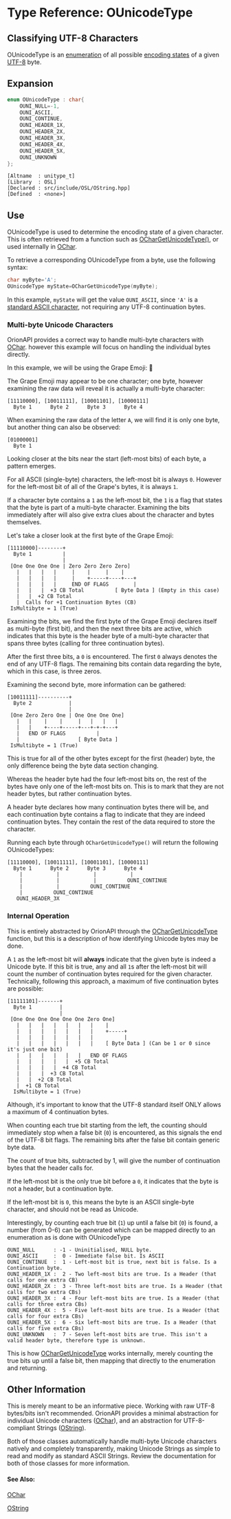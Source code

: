 # Type Reference: OUnicodeType
## Classifying UTF-8 Characters
OUnicodeType is an [enumeration](https://en.wikipedia.org/wiki/Enumerated_type) of all possible [encoding states](https://en.wikipedia.org/wiki/UTF-8#Encoding)
of a given [UTF-8](https://en.wikipedia.org/wiki/UTF-8) byte.

## Expansion
```cpp
enum OUnicodeType : char{
	OUNI_NULL=-1,
	OUNI_ASCII,
	OUNI_CONTINUE,
	OUNI_HEADER_1X,
	OUNI_HEADER_2X,
	OUNI_HEADER_3X,
	OUNI_HEADER_4X,
	OUNI_HEADER_5X,
	OUNI_UNKNOWN
};
```
```
[Altname  : unitype_t]
[Library  : OSL]
[Declared : src/include/OSL/OString.hpp]
[Defined  : <none>]
```

## Use
OUnicodeType is used to determine the encoding state of a given character. This is often retrieved from a function such as [OCharGetUnicodeType()](https://github.com/RosettaHS/OrionAPI/blob/main/docs/Function%20Reference/OCharGetUnicodeType.md),
or used internally in [OChar](https://github.com/RosettaHS/OrionAPI/blob/main/docs/Type%20Reference/OChar.md).

To retrieve a corresponding OUnicodeType from a byte, use the following syntax:
```cpp
char myByte='A';
OUnicodeType myState=OCharGetUnicodeType(myByte);
```
In this example, `myState` will get the value `OUNI_ASCII`, since `'A'` is a [standard ASCII character](https://en.wikipedia.org/wiki/ASCII),
not requiring any UTF-8 continuation bytes.

### Multi-byte Unicode Characters
OrionAPI provides a correct way to handle multi-byte characters with [OChar](https://github.com/RosettaHS/OrionAPI/blob/main/docs/Type%20Reference/OChar.md). however this example will focus on handling the individual bytes directly.

In this example, we will be using the Grape Emoji: 🍇

The Grape Emoji may appear to be one character; one byte, however examining the raw data will reveal it is actually a multi-byte character:
```
[11110000], [10011111], [10001101], [10000111]
  Byte 1      Byte 2      Byte 3      Byte 4  
```
When examining the raw data of the letter `A`, we will find it is only one byte, but another thing can also be observed:
```
[01000001]
  Byte 1  
```
Looking closer at the bits near the start (left-most bits) of each byte, a pattern emerges.

For all ASCII (single-byte) characters, the left-most bit is always `0`.
However for the left-most bit of all of the Grape's bytes, it is always `1`.

If a character byte contains a `1` as the left-most bit, the `1` is a flag that states that the byte is part of a multi-byte character.
Examining the bits immediately after will also give extra clues about the character and bytes themselves.

Let's take a closer look at the first byte of the Grape Emoji:
```
[11110000]--------+
  Byte 1          |
                  |
 [One One One One | Zero Zero Zero Zero]
   |   |   |   |     |    |     |    |
   |   |   |   |     |    +-----+----+---+
   |   |   |   |     END OF FLAGS        |
   |   |   |  +3 CB Total          [ Byte Data ] (Empty in this case)
   |   |  +2 CB Total
   |  Calls for +1 Continuation Bytes (CB)
 IsMultibyte = 1 (True)
```
Examining the bits, we find the first byte of the Grape Emoji declares itself as multi-byte (first bit),
and then the next three bits are active, which indicates that this byte is the header byte of a multi-byte character that spans three bytes (calling for three continuation bytes).

After the first three bits, a `0` is encountered. The first `0` always denotes the end of any UTF-8 flags. The remaining bits contain data regarding the byte,
which in this case, is three zeros.

Examining the second byte, more information can be gathered:
```
[10011111]----------+
  Byte 2            |
                    |
 [One Zero Zero One | One One One One]
   |   |    |    |     |   |   |   |
   |   |    +----+-----+---+-+-+---+
   |   END OF FLAGS          |
   |                   [ Byte Data ]
 IsMultibyte = 1 (True)
```
This is true for all of the other bytes except for the first (header) byte, the only difference being the byte data section changing.

Whereas the header byte had the four left-most bits on, the rest of the bytes have only one of the left-most bits on.
This is to mark that they are not header bytes, but rather continuation bytes.

A header byte declares how many continuation bytes there will be, and each continuation byte contains a flag to indicate that they are indeed continuation bytes.
They contain the rest of the data required to store the character.

Running each byte through `OCharGetUnicodeType()` will return the following OUnicodeTypes:
```
[11110000], [10011111], [10001101], [10000111]
  Byte 1      Byte 2      Byte 3      Byte 4  
    |           |           |           |
    |           |           |          OUNI_CONTINUE
    |           |          OUNI_CONTINUE
    |          OUNI_CONTINUE
   OUNI_HEADER_3X
```
### Internal Operation
This is entirely abstracted by OrionAPI through the [OCharGetUnicodeType](https://github.com/RosettaHS/OrionAPI/blob/main/docs/Function%20Reference/OCharGetUnicodeType.md) function, but this is a description of how identifying Unicode bytes may be done.

A `1` as the left-most bit will **always** indicate that the given byte is indeed a Unicode byte.
If this bit is true, any and all `1`s after the left-most bit will count the number of continuation bytes required for the given character.
Technically, following this approach, a maximum of five continuation bytes are possible:
```
[11111101]-------+
  Byte 1         |
                 |
 [One One One One One One Zero One]
   |   |   |   |   |   |   |    |
   |   |   |   |   |   |   |    +-----+
   |   |   |   |   |   |   |          |
   |   |   |   |   |   |   |    [ Byte Data ] (Can be 1 or 0 since it's just one bit)
   |   |   |   |   |   |   END OF FLAGS
   |   |   |   |   |  +5 CB Total
   |   |   |   |  +4 CB Total
   |   |   |  +3 CB Total
   |   |  +2 CB Total
   |  +1 CB Total
  IsMultibyte = 1 (True)
```
Although, it's important to know that the UTF-8 standard itself ONLY allows a maximum of 4 continuation bytes.

When counting each true bit starting from the left, the counting should immediately stop when a false bit (`0`) is encountered, as this signals the end of the UTF-8 bit flags.
The remaining bits after the false bit contain generic byte data.

The count of true bits, subtracted by 1, will give the number of continuation bytes that the header calls for.

If the left-most bit is the only true bit before a `0`, it indicates that the byte is not a header, but a continuation byte.

If the left-most bit is `0`, this means the byte is an ASCII single-byte character, and should not be read as Unicode.

Interestingly, by counting each true bit (`1`) up until a false bit (`0`) is found, a number (from 0-6) can be generated which can be mapped directly to an enumeration as is done with OUnicodeType
```
OUNI_NULL      : -1 - Uninitialised, NULL byte.
OUNI_ASCII     :  0 - Immediate false bit. Is ASCII
OUNI_CONTINUE  :  1 - Left-most bit is true, next bit is false. Is a Continuation byte.
OUNI_HEADER_1X :  2 - Two left-most bits are true. Is a Header (that calls for one extra CB)
OUNI_HEADER_2X :  3 - Three left-most bits are true. Is a Header (that calls for two extra CBs)
OUNI_HEADER_3X :  4 - Four left-most bits are true. Is a Header (that calls for three extra CBs)
OUNI_HEADER_4X :  5 - Five left-most bits are true. Is a Header (that calls for four extra CBs)
OUNI_HEADER_5X :  6 - Six left-most bits are true. Is a Header (that calls for five extra CBs)
OUNI_UNKNOWN   :  7 - Seven left-most bits are true. This isn't a valid header byte, therefore type is unknown.
```
This is how [OCharGetUnicodeType](https://github.com/RosettaHS/OrionAPI/blob/main/docs/Function%20Reference/OCharGetUnicodeType.md) works internally, merely counting the true bits up until a false bit, then mapping that directly to the enumeration and returning. 
## Other Information
This is merely meant to be an informative piece. Working with raw UTF-8 bytes/bits isn't recommended.
OrionAPI provides a minimal abstraction for individual Unicode characters ([OChar](https://github.com/RosettaHS/OrionAPI/blob/main/docs/Type%20Reference/OChar.md)), and an abstraction for UTF-8-compliant Strings ([OString](https://github.com/RosettaHS/OrionAPI/blob/main/docs/Type%20Reference/OString.md)).

Both of those classes automatically handle multi-byte Unicode characters natively and completely transparently,
making Unicode Strings as simple to read and modify as standard ASCII Strings. Review the documentation for both of those classes for more information.

#### See Also:
[OChar](https://github.com/RosettaHS/OrionAPI/blob/main/docs/Type%20Reference/OChar.md)

[OString](https://github.com/RosettaHS/OrionAPI/blob/main/docs/Type%20Reference/OString.md)